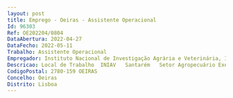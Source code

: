 ```yaml
--- 
layout: post
title: Emprego - Oeiras - Assistente Operacional
Id: 96303
Ref: OE202204/0804
DataAbertura: 2022-04-27
DataFecho: 2022-05-11
Trabalho: Assistente Operacional
Empregador: Instituto Nacional de Investigação Agrária e Veterinária, I.P.
Descricao: Local de Trabalho  INIAV   Santarém   Setor Agropecuário Execução de tarefas indispensáveis ao bom funcionamento do mesmo, com ao seguinte perfil a)	Experiência em maneio de efetivos animaisb)	Experiência em trabalho com máquinas agrícolas, sendo condição preferencial ter carta de motorista profissional e formação como tratoristac)	Capacidade de organização e de cumprimento de prazos d)	Responsabilidade e Compromisso com o Serviço e)	Capacidade de trabalho e cooperação em equipa e de relacionamento interpessoal.Proporciona se •	A possibilidade de trabalhar numa instituição de referência a nível nacional e internacional, que privilegia a realização e o desenvolvimento profissional dos seus colaboradores •	Integração em equipa multidisciplinar muito dinâmica e afável •	Condições remunerativas de acordo com a categoria.
CodigoPostal: 2780-159 OEIRAS
Concelho: Oeiras
Distrito: Lisboa
--- 
```

